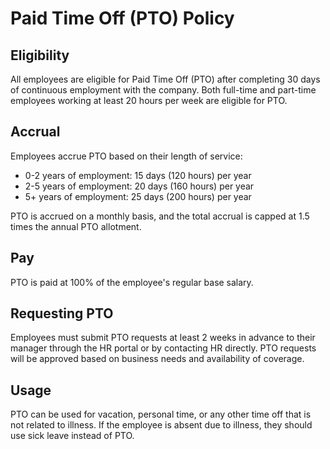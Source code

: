 # Paid Time Off (PTO) Policy

## Eligibility
All employees are eligible for Paid Time Off (PTO) after completing 30 days of continuous employment with the company. Both full-time and part-time employees working at least 20 hours per week are eligible for PTO.

## Accrual
Employees accrue PTO based on their length of service:
- 0-2 years of employment: 15 days (120 hours) per year
- 2-5 years of employment: 20 days (160 hours) per year
- 5+ years of employment: 25 days (200 hours) per year

PTO is accrued on a monthly basis, and the total accrual is capped at 1.5 times the annual PTO allotment.

## Pay
PTO is paid at 100% of the employee's regular base salary.

## Requesting PTO
Employees must submit PTO requests at least 2 weeks in advance to their manager through the HR portal or by contacting HR directly. PTO requests will be approved based on business needs and availability of coverage.

## Usage
PTO can be used for vacation, personal time, or any other time off that is not related to illness. If the employee is absent due to illness, they should use sick leave instead of PTO.
